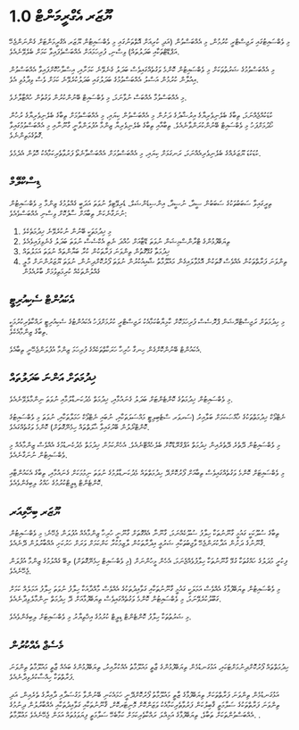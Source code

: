 # ޔޫޒަރ އެގްރީމަންޓް 1.0

މި ވެބްސައިޓުގައި ރަޖިސްޓްރީ ކުރުމުން، މި އެއްބަސްވުން (އަދި ކުރިއަށް އޮތްތަނުގައި މި ވެބްސައިޓުން ޔޫޒަރ އެގްރީމަންޓަށް ގެންނަންޖެހޭ އަޕްޑޭޓްތަކާއި ބަދަލުތައް) ވިސްނި، ފުރިހަމައަށް އެއްބަސްވެފައިވާ ކަމަށް ބެލެވޭނެއެވެ.

މި އެއްބަސްވުމުގެ ޝަރުތުތަކަށް މި ވެބްސައިޓުން ކޮންމެ ވަގުތެއްގައިވެސް ބަދަލު ގެނެވޭނެ ކަމަށާއި، އިސްލާހުކޮށްފައިވާ އެއްބަސްވުން އިއުލާން ކުރުމުން އަސްލު އެއްބަސްވުމުގެ ބަދަލުގައި ބަދަލުކުރެވޭނެ ކަމަށް ވެސް ވިދާޅުވި އެވެ.

މި އެއްބަސްވުމާ އެއްބަސް ނުވާނަމަ، މި ވެބްސައިޓް ބޭނުންކުރުން ވަގުތުން ހުއްޓާލާށެވެ.

ކުޑަކުއްޖެއްނަމަ، ތިބާގެ ބެލެނިވެރިޔާގެ އިރުޝާދުގެ ދަށުން މި އެއްބަސްވުން ކިޔައި، މި އެއްބަސްވުމަށް ތިބާގެ ބެލެނިވެރިޔާގެ ރުހުން ހޯދުމަށްފަހު މި ވެބްސައިޓް ބޭނުންކުރަންވާނެއެވެ. ތިބާއާއި ތިބާގެ ބެލެނިވެރިޔާ ޒިންމާ އުފުލަންވާނީ ގާނޫނާއި މި އެއްބަސްވުމުގައިވާ ގޮތުގެމަތިންނެވެ.

ކުޑަކުޑަ ޔޫޒަރެއްގެ ބެލެނިވެރިއެއްނަމަ، ރަނގަޅަށް ކިޔައި، މި އެއްބަސްވުމަށް އެއްބަސްވާނެތޯ ފަރުވާތެރިކަމާއެކު ހޮވުން އެދެމެވެ.

## ޑިސްކްލޭމް

ތިރީގައިވާ ސަބަބުތަކުގެ ސަބަބުން ސީދާ، ނުސީދާ، އިންސިޑެންޝަލް، ޑެރިވޭޓިވް ނުވަތަ އަދަބީ ގެއްލުމުގެ ޒިންމާ މި ވެބްސައިޓުން ނުނަގާނެކަން ތިބާއަށް ސާފުކޮށް ވިސްނި އެއްބަސްވެއެވެ:

1. މި ޚިދުމަތަކީ ބޭނުން ނުކުރެވޭނެ ޚިދުމަތެކެވެ
1. ތިޔަބޭފުޅުންގެ ޓްރާންސްމިޝަން ނުވަތަ ޑޭޓާއަށް ހުއްދަ ނެތި އެކްސެސް ނުވަތަ ބަދަލު ގެނެވިފައިވެއެވެ
1. ޚިދުމަތާ ގުޅޭގޮތުން ތިންވަނަ ފަރާތަކުން ކުރާ ބަޔާންތައް ނުވަތަ އަމަލުތައް
1. ތިންވަނަ ފަރާތްތަކުން އެއްވެސް ގޮތަކުން އޮޅުވާލައިގެން މައުލޫމާތު ޝާއިއުކުރުން ނުވަތަ ފޯރުކޮށްދިނުން، ނުވަތަ ޔޫޒަރުންނަށް މާލީ ގެއްލުންތަކެއް ކުރިމަތިވުމަށް ބާރުއެޅުން

## އެކައުންޓް ސެކިއުރިޓީ

މި ހިދުމަތަށް ރަޖިސްޓްރޭޝަން ޕްރޮސެސް ފުރިހަމަކޮށް ކާމިޔާބުކަމާއެކު ރަޖިސްޓްރީ ކުރުމަށްފަހު އެކައުންޓުގެ ސެކިއުރިޓީ ރައްކާތެރިކުރުމަކީ ތިބާގެ ޒިންމާއެކެވެ.

އެކައުންޓް ބޭނުންކޮށްގެން ހިނގާ ހުރިހާ ހަރަކާތްތަކެއްގެ ފުރިހަމަ ޒިންމާ އުފުލަންޖެހޭނީ ތިބާއެވެ.

## ޚިދުމަތަށް އަންނަ ބަދަލުތައް

މި ވެބްސައިޓުން ޚިދުމަތުގެ ކޮންޓެންޓަށް ބަދަލު ގެނައުމާއި، ޚިދުމަތް މެދުކަނޑާލުމާއި ނުވަތަ ނިންމާލެވޭނެއެވެ.

ނެޓްވޯކް ޚިދުމަތްތަކުގެ ޚާއްޞަކަމަށް ބަލާއިރު (ސަރވަރ ސްޓެބިލިޓީ މައްސަލަތަކާއި، ނުބައި ނެޓްވޯކް ހަމަލާތަކާއި، ނުވަތަ މި ވެބްސައިޓުގެ ކޮންޓްރޯލުން ބޭރުގައިވާ ޙާލަތްތައް ހިމެނޭގޮތަށް) ކޮންމެ ވަގުތެއްގައެވެ.

މި ވެބްސައިޓުން ދޭތެރެ ދޭތެރެއިން ޚިދުމަތް އަޕްގްރޭޑްކޮށް ބެލެހެއްޓޭނެއެވެ. އެހެންކަމުން ޚިދުމަތް މެދުކެނޑުމުގެ އެއްވެސް ޒިންމާއެއް މި ވެބްސައިޓުން ނުނަގާނެއެވެ.

މި ވެބްސައިޓަށް ކޮންމެ ވަގުތެއްގައިވެސް ތިބާއަށް ފޯރުކޮށްދޭ ހިދުމަތްތައް މެދުކަނޑާލުމުގެ ނުވަތަ ނިމުމަކަށް ގެނައުމާއި، ތިބާގެ އެކައުންޓާއި ކޮންޓެންޓް ޑިލީޓްކުރުމުގެ ހައްގު ލިބިގެންވެއެވެ.

## ޔޫޒަރ ބިހޭވިއަރ

ތިބާގެ ސުލޫކަކީ ގައުމީ ގާނޫނުތަކާ ހިލާފު ސުލޫކެއްނަމަ، ގާނޫނާ އެއްގޮތަށް ގާނޫނީ ހުރިހާ ޒިންމާއެއް އުފުލަން ޖެހޭނެ؛ މި ވެބްސައިޓުން ޤާނޫނުގެ ދަށުން އަދާކުރަންޖެހޭ ވާޖިބުތަކާއި ޝަރުޢީ އިދާރާތަކުން ލާޒިމުކުރާ ކަންކަމަށް ވަރަށް ހަރުކަށި އެއްބާރުލުން ދޭނެއެވެ.

ފިކުރީ މުދަލުގެ ހައްގުތަކާ ގުޅޭ ގާނޫނުތަކާ ހިލާފުވެއްޖެނަމަ، އެހެން މީހުންނަށް (މި ވެބްސައިޓް ހިމެނޭގޮތަށް) ލިބޭ ގެއްލުމުގެ ޒިންމާ އުފުލަން ޖެހޭނެއެވެ.

މި ވެބްސައިޓުން ތިޔަބޭފުޅާގެ އެއްވެސް އަމަލަކީ ގައުމީ ގާނޫނުތަކާއި ގަވާއިދުތަކުގެ އެއްވެސް މާއްދާއަކާ ހިލާފު ނުވަތަ ހިލާފު އަމަލެއް ކަމަށް ގަބޫލުކުރެވޭނަމަ، މި ވެބްސައިޓުން ކޮންމެ ވަގުތެއްގައިވެސް ތިޔަބޭފުޅާއަށް ދޭ ހިދުމަތް ނިންމާލެވިދާނެއެވެ.

މި ޝަރުތުތަކާ ހިލާފު ކޮންޓެންޓް ޑިލީޓް ކުރުމުގެ އިޚްތިޔާރު މި ވެބްސައިޓަށް ލިބިގެންވެއެވެ.

## މެސެޖް އެއްކުރުން

ހިދުމަތްތައް ފޯރުކޮށްދިނުމަށްޓަކައި، އަޅުގަނޑުމެން ތިޔަބޭފުޅުންގެ ޒާތީ މައުލޫމާތު އެއްކުރާއިރު، ތިޔަބޭފުޅުންގެ ބައެއް ޒާތީ މައުލޫމާތު ތިންވަނަ ފަރާތްތަކާ ހިއްސާކުރެވިދާނެއެވެ.

އަޅުގަނޑުމެން ތިންވަނަ ފަރާތްތަކަށް ތިޔަބޭފުޅާގެ ޒާތީ މައުލޫމާތު ފޯރުކޮށްދޭނީ ހަމައެކަނި ބޭނުންވާ މަގުސަދާއި ދާއިރާގެ ތެރެއިން، އަދި ތިންވަނަ ފަރާތްތަކުގެ ސަލާމަތީ ޤާބިލުކަން ފަރުވާތެރިކަމާއެކު ވަޒަންކޮށް މޮނިޓަރކޮށް، ޤާނޫނުތަކާއި ގަވާއިދުތަކާއި އެއްބާރުލުން ދިނުމުގެ އެއްބަސްވުންތަކަށް ތަބާވެ، ތިޔަބޭފުޅާގެ އަމިއްލަ ރައްކާތެރިކަމަށް ކަމާބެހޭ ސަލާމަތީ ފިޔަވަޅުތައް އަޅަން ޖެހޭނެއެވެ މަޢުލޫމާތު. .

